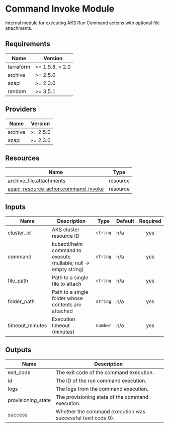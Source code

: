 <!-- BEGIN_TF_DOCS -->
<!-- markdown-table-prettify-ignore-start -->
# Command Invoke Module

Internal module for executing AKS Run Command actions with optional file attachments.

## Requirements

| Name | Version |
|------|---------|
| terraform | >= 1.9.8, < 2.0 |
| archive | >= 2.5.0 |
| azapi | >= 2.3.0 |
| random | >= 3.5.1 |

## Providers

| Name | Version |
|------|---------|
| archive | >= 2.5.0 |
| azapi | >= 2.3.0 |

## Resources

| Name | Type |
|------|------|
| [archive_file.attachments](https://registry.terraform.io/providers/hashicorp/archive/latest/docs/resources/file) | resource |
| [azapi_resource_action.command_invoke](https://registry.terraform.io/providers/Azure/azapi/latest/docs/resources/resource_action) | resource |

## Inputs

| Name | Description | Type | Default | Required |
|------|-------------|------|---------|:--------:|
| cluster\_id | AKS cluster resource ID | `string` | n/a | yes |
| command | kubectl/helm command to execute (nullable; null -> empty string) | `string` | n/a | yes |
| file\_path | Path to a single file to attach | `string` | n/a | yes |
| folder\_path | Path to a single folder whose contents are attached | `string` | n/a | yes |
| timeout\_minutes | Execution timeout (minutes) | `number` | n/a | yes |

## Outputs

| Name | Description |
|------|-------------|
| exit\_code | The exit code of the command execution. |
| id | The ID of the run command execution. |
| logs | The logs from the command execution. |
| provisioning\_state | The provisioning state of the command execution. |
| success | Whether the command execution was successful (exit code 0). |
<!-- markdown-table-prettify-ignore-end -->
<!-- END_TF_DOCS -->
